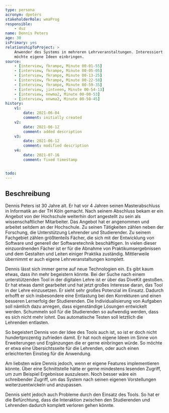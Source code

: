```yaml
---
type: persona
acronym: dpeters
stakeholderRole: wmaProg
responsible:
    - duz
name: Dennis Peters
age: 30
isPrimary: yes
relationshipToProject: >
    Anwender des Systems in mehreren Lehrveranstaltungen. Interessiert an sinnvoller Weiterentwicklung.
    möchte eigene Ideen einbringen.
source:
    - [interview, fkrampe, Minute 00-01-55]
    - [interview, fkrampe, Minute 00-05-05]
    - [interview, fkrampe, Minute 00-13-25]
    - [interview, fkrampe, Minute 00-22-58]
    - [interview, fkrampe, Minute 00-59-35]
    - [interview, jintveen, Minute 00-54-13]
    - [interview, nnwma2, Minute 00-00-53]
    - [interview, nnwma2, Minute 00-50-45]
history:
    v1:
        date: 2021-06-04
        comment: initially created
    v2:
        date: 2021-06-12
        comment: added description
    v3:
        date: 2021-06-12
        comment: modified description
    v4:
        date: 2021-07-16
        comment: fixed timestamp


todo:
---
```


## Beschreibung

Dennis Peters ist 30 Jahre alt. Er hat vor 4 Jahren seinen Masterabschluss in Informatik an der TH Köln gemacht.
Nach seinem Abschluss bekam er ein Angebot von der Hochschule weiterhin dort angestellt zu sein als wissenschaftlicher
Mitarbeiter. Das Angebot hat er angenommen und arbeitet seitdem an der Hochschule. Zu seinen Tätigkeiten zählen neben
der Forschung, die Unterstützung Lehrender und Studierender. Zu seinem Fachgebiet zählen größtenteils Fächer, die sich
mit der Entwicklung von Software und generell der Softwaretechnik beschäftigen. In vielen dieser einzuordnenden Fächer
ist er für die Abnahme von Praktikumsergebnissen und dem Gestalten und Leiten einiger Praktika zuständig. Mittlerweile
übernimmt er auch eigene Lehrveranstaltungen komplett.

Dennis lässt sich immer gerne auf neue Technologien ein. Es gibt kaum etwas, dass ihn mehr begeistern könnte. Bei der
Suche nach einem unterstützenden Tool in der digitalen Lehre ist er über das DiveKit gestoßen.
Er hat etwas damit gearbeitet und hat jetzt großes Interesse daran, das Tool in der Lehre einzusetzen. 
Er sieht sehr großes Potenzial im Einsatz. Dadurch erhofft er sich insbesondere eine Entlastung bei den Korrekturen und
einen besseren Lernerfolg der Studierenden. Die Individualisierung von Aufgaben soll nämlich dazu anregen, dass
eigenständige Lösungen entwickelt werden. Schummeln soll für die Studierenden so aufwendig werden, dass es sich nicht
mehr lohnt. Das automatische Testen soll letztlich die Lehrenden entlasten.

So begeistert Dennis von der Idee des Tools auch ist, so ist er doch nicht hundertprozentig zufrieden damit.
Er hat noch eigene Ideen im Sinne von Erweiterungen und Ergänzungen die er gerne einbringen würde. So möchte er etwa
eine Übersichtsseite für die Lehrenden, oder auch einen erleichterten Einstieg für die Anwendung.

Am liebsten wäre Dennis jedoch, wenn er eigene Features implementieren könnte. Über eine Schnittstelle hätte er gerne
mindestens lesenden Zugriff, um zum Beispiel Ergebnisse auszulesen. Noch besser wäre ein schreibender Zugriff, um das
System nach seinen eigenen Vorstellungen weiterzuentwickeln und anzupassen.

Dennis sieht jedoch auch Probleme durch den Einsatz des Tools. So hat er die Befürchtung, dass die Interaktion zwischen
den Studierenden und Lehrenden dadurch komplett verloren gehen könnte.